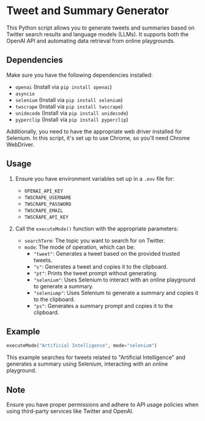 # Tweet and Summary Generator

This Python script allows you to generate tweets and summaries based on Twitter search results and language models (LLMs). It supports both the OpenAI API and automating data retrieval from online playgrounds.

## Dependencies

Make sure you have the following dependencies installed:
- `openai` (Install via `pip install openai`)
- `asyncio`
- `selenium` (Install via `pip install selenium`)
- `twscrape` (Install via `pip install twscrape`)
- `unidecode` (Install via `pip install unidecode`)
- `pyperclip` (Install via `pip install pyperclip`)

Additionally, you need to have the appropriate web driver installed for Selenium. In this script, it's set up to use Chrome, so you'll need Chrome WebDriver.

## Usage

1. Ensure you have environment variables set up in a `.env` file for:
   - `OPENAI_API_KEY`
   - `TWSCRAPE_USERNAME`
   - `TWSCRAPE_PASSWORD`
   - `TWSCRAPE_EMAIL`
   - `TWSCRAPE_API_KEY`

2. Call the `executeMode()` function with the appropriate parameters:
   - `searchTerm`: The topic you want to search for on Twitter.
   - `mode`: The mode of operation, which can be:
     - `"tweet"`: Generates a tweet based on the provided trusted tweets.
     - `"s"`: Generates a tweet and copies it to the clipboard.
     - `"pt"`: Prints the tweet prompt without generating.
     - `"selenium"`: Uses Selenium to interact with an online playground to generate a summary.
     - `"seleniump"`: Uses Selenium to generate a summary and copies it to the clipboard.
     - `"ps"`: Generates a summary prompt and copies it to the clipboard.

## Example

```python
executeMode("Artificial Intelligence", mode="selenium")
```

This example searches for tweets related to "Artificial Intelligence" and generates a summary using Selenium, interacting with an online playground.

## Note

Ensure you have proper permissions and adhere to API usage policies when using third-party services like Twitter and OpenAI.